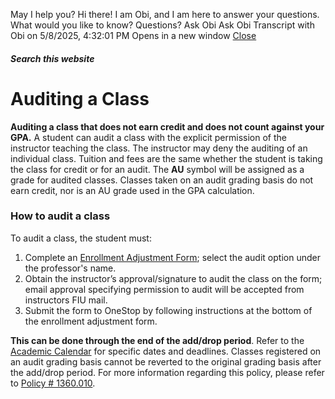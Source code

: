 May I help you?
Hi there! I am Obi, and I am here to answer your questions. What would you like to know?
Questions? Ask Obi
Ask Obi
Transcript with Obi on 5/8/2025, 4:32:01 PM
Opens in a new window
[ Close ](https://onestop.fiu.edu/registration/class-registration/auditing-a-class/index.html)
##### Search this website
# Auditing a Class
**Auditing a class that does not earn credit and does not count against your GPA.**
A student can audit a class with the explicit permission of the instructor teaching the class. The instructor may deny the auditing of an individual class. Tuition and fees are the same whether the student is taking the class for credit or for an audit. The **AU** symbol will be assigned as a grade for audited classes. Classes taken on an audit grading basis do not earn credit, nor is an AU grade used in the GPA calculation. 
### **How to audit a class**
To audit a class, the student must:
  1. Complete an [Enrollment Adjustment Form](https://onestop.fiu.edu/_assets/forms/enrollment-adjustment.pdf); select the audit option under the professor's name.
  2. Obtain the instructor’s approval/signature to audit the class on the form; email approval specifying permission to audit will be accepted from instructors FIU mail.
  3. Submit the form to OneStop by following instructions at the bottom of the enrollment adjustment form.


**This can be done through the end of the add/drop period**.
Refer to the [Academic Calendar](https://onestop.fiu.edu/academic-calendar/index.html) for specific dates and deadlines. Classes registered on an audit grading basis cannot be reverted to the original grading basis after the add/drop period.
For more information regarding this policy, please refer to [Policy # 1360.010](https://policies.fiu.edu/files/380.pdf).
